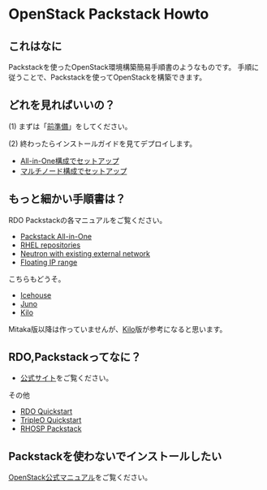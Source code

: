 # OpenStack Packstack Howto


## これはなに

Packstackを使ったOpenStack環境構築簡易手順書のようなものです。
手順に従うことで、Packstackを使ってOpenStackを構築できます。


## どれを見ればいいの？

(1) まずは「[前準備](Packstack1-QuickStart-arrangements.md)」をしてください。

(2) 終わったらインストールガイドを見てデプロイします。

- [All-in-One構成でセットアップ](Packstack2-QuickStart-installations.md)
- [マルチノード構成でセットアップ](Packstack3-QuickStart-installations-multi.md)


## もっと細かい手順書は？

RDO Packstackの各マニュアルをご覧ください。

- [Packstack All-in-One](https://www.rdoproject.org/install/packstack/)
- [RHEL repositories](https://www.rdoproject.org/documentation/repositories/)
- [Neutron with existing external network](https://www.rdoproject.org/networking/neutron-with-existing-external-network/)
- [Floating IP range](https://www.rdoproject.org/networking/floating-ip-range/)


こちらもどうそ。

- [Icehouse](https://github.com/ytooyama/rdo-icehouse)
- [Juno](https://github.com/ytooyama/rdo-juno)
- [Kilo](https://github.com/ytooyama/rdo-kilo)

Mitaka版以降は作っていませんが、[Kilo](https://github.com/ytooyama/rdo-kilo)版が参考になると思います。


## RDO,Packstackってなに？

- [公式サイト](https://www.rdoproject.org/Main_Page)をご覧ください。

その他

- [RDO Quickstart](https://www.rdoproject.org/install/quickstart/)
- [TripleO Quickstart](https://www.rdoproject.org/tripleo/) 
- [RHOSP Packstack](https://access.redhat.com/documentation/ja-JP/Red_Hat_Enterprise_Linux_OpenStack_Platform/5/html-single/Getting_Started_Guide/index.html)

## Packstackを使わないでインストールしたい

[OpenStack公式マニュアル](http://docs.openstack.org)をご覧ください。
